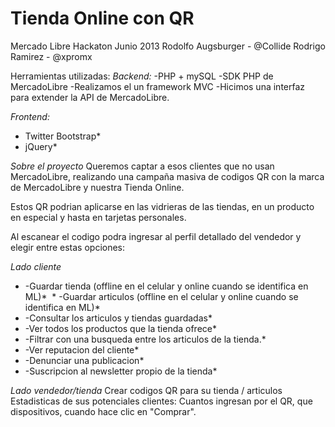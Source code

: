 Tienda Online con QR
====
Mercado Libre Hackaton Junio 2013
Rodolfo Augsburger - @Collide
Rodrigo Ramirez - @xpromx

Herramientas utilizadas:
*Backend:* 
 -PHP + mySQL
 -SDK PHP de MercadoLibre
 -Realizamos el un framework MVC
 -Hicimos una interfaz para extender la API de MercadoLibre.

*Frontend:* 
 * Twitter Bootstrap* 
 * jQuery* 


*Sobre el proyecto*
Queremos captar a esos clientes que no usan MercadoLibre, realizando una campaña masiva de codigos QR con la marca de MercadoLibre y nuestra Tienda Online.

Estos QR podrian aplicarse en las vidrieras de las tiendas, en un producto en especial y hasta en tarjetas personales.

Al escanear el codigo podra ingresar al perfil detallado del vendedor y elegir entre estas opciones:

*Lado cliente*
 * -Guardar tienda (offline en el celular y online cuando se identifica en ML)* 
 * -Guardar articulos (offline en el celular y online cuando se identifica en ML)* 
 * -Consultar los articulos y tiendas guardadas* 
 * -Ver todos los productos que la tienda ofrece* 
 * -Filtrar con una busqueda entre los articulos de la tienda.* 
 * -Ver reputacion del cliente* 
 * -Denunciar una publicacion* 
 * -Suscripcion al newsletter propio de la tienda* 


*Lado vendedor/tienda*
 Crear codigos QR para su tienda / articulos
 Estadisticas de sus potenciales clientes: Cuantos ingresan por el QR, que dispositivos, cuando hace clic en "Comprar".


